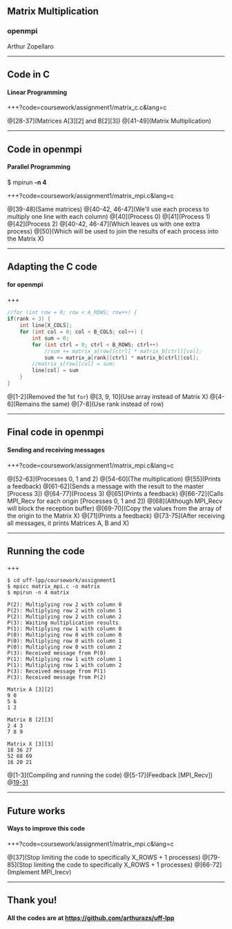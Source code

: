 ## Matrix  Multiplication
### openmpi

Arthur Zopellaro

---

## Code in C
#### Linear Programming

+++?code=coursework/assignment1/matrix_c.c&lang=c

@[28-37](Matrices A[3][2] and B[2][3])
@[41-49](Matrix Multiplication)

---

## Code in openmpi
#### Parallel Programming
$ mpirun **-n 4**

+++?code=coursework/assignment1/matrix_mpi.c&lang=c

@[39-48](Same matrices)
@[40-42, 46-47](We'll use each process to multiply one line with each column)
@[40](Process 0)
@[41](Process 1)
@[42](Process 2)
@[40-42, 46-47](Which leaves us with one extra process)
@[50](Which will be used to join the results of each process into the Matrix X)

---

## Adapting the C code
#### for openmpi

+++

```c
//for (int row = 0; row < A_ROWS; row++) {
if(rank < 3) {
    int line[X_COLS];
    for (int col = 0; col < B_COLS; col++) {
        int sum = 0;
        for (int ctrl = 0; ctrl < B_ROWS; ctrl++)
            //sum += matrix_a[row][ctrl] * matrix_b[ctrl][col];
            sum += matrix_a[rank][ctrl] * matrix_b[ctrl][col];
        //matrix_x[row][col] = sum;
        line[col] = sum
    }
}
```

@[1-2](Removed the 1st `for`)
@[3, 9, 10](Use array instead of Matrix X)
@[4-6](Remains the same)
@[7-8](Use rank instead of row)

---

## Final code in openmpi
#### Sending and receiving messages

+++?code=coursework/assignment1/matrix_mpi.c&lang=c

@[52-63](Processes 0, 1 and 2)
@[54-60](The multiplication)
@[55](Prints a feedback)
@[61-62](Sends a message with the result to the master [Process 3])
@[64-77](Process 3)
@[65](Prints a feedback)
@[66-72](Calls MPI_Recv for each origin [Processes 0, 1 and 2])
@[68](Although MPI_Recv will block the reception buffer)
@[69-70](Copy the values from the array of the origin to the Matrix X)
@[71](Prints a feedback)
@[73-75](After receiving all messages, it prints Matrices A, B and X)


---

## Running the code

+++

```
$ cd uff-lpp/coursework/assignment1
$ mpicc matrix_mpi.c -o matrix
$ mpirun -n 4 matrix

P(2): Multiplying row 2 with column 0
P(2): Multiplying row 2 with column 1
P(2): Multiplying row 2 with column 2
P(3): Waiting multiplication results
P(1): Multiplying row 1 with column 0
P(0): Multiplying row 0 with column 0
P(0): Multiplying row 0 with column 1
P(0): Multiplying row 0 with column 2
P(3): Received message from P(0)
P(1): Multiplying row 1 with column 1
P(1): Multiplying row 1 with column 2
P(3): Received message from P(1)
P(3): Received message from P(2)

Matrix A [3][2]
9 0
5 6
1 2

Matrix B [2][3]
2 4 3
7 8 9

Matrix X [3][3]
18 36 27
52 68 69
16 20 21
```

@[1-3](Compiling and running the code)
@[5-17](Feedback [MPI_Recv])
@[19-31](Matrices)

---

## Future works
#### Ways to improve this code

+++?code=coursework/assignment1/matrix_mpi.c&lang=c

@[37](Stop limiting the code to specifically X_ROWS + 1 processes)
@[79-85](Stop limiting the code to specifically X_ROWS + 1 processes)
@[66-72](Implement MPI_Irecv)

---

## Thank you!
#### All the codes are at https://github.com/arthurazs/uff-lpp
